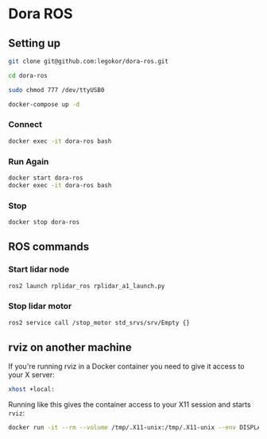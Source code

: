 # Dora ROS

## Setting up

```bash
git clone git@github.com:legokor/dora-ros.git

cd dora-ros

sudo chmod 777 /dev/ttyUSB0

docker-compose up -d
```

### Connect

```bash
docker exec -it dora-ros bash
```

### Run Again

```bash
docker start dora-ros
docker exec -it dora-ros bash
```

### Stop

```bash
docker stop dora-ros
```

## ROS commands

### Start lidar node
```bash
ros2 launch rplidar_ros rplidar_a1_launch.py
```

### Stop lidar motor

```bash
ros2 service call /stop_motor std_srvs/srv/Empty {}
```

## rviz on another machine

If you're running rviz in a Docker container you need to give it access to your X server:
```bash
xhost +local:
```

Running like this gives the container access to your X11 session and starts `rviz`:
```bash
docker run -it --rm --volume /tmp/.X11-unix:/tmp/.X11-unix --env DISPLAY ghcr.io/legokor/dora-ros:latest bash -ic rviz2
```
